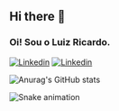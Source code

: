 ## Hi there 👋

### Oi! Sou o Luiz Ricardo.

[![Linkedin](https://img.shields.io/badge/LinkedIn-0077B5?style=for-the-badge&logo=linkedin&logoColor=white)](https://www.linkedin.com/in/luiz-ricardo-gomes-e-silva-343b52191/)
[![Linkedin](https://img.shields.io/badge/Instagram-E4405F?style=for-the-badge&logo=instagram&logoColor=white)](https://www.instagram.com/luizeraricardo/)


![Anurag's GitHub stats](https://github-readme-stats.vercel.app/api?username=LuizeraRicardo&show_icons=true&theme=highcontrast)

![Snake animation](http://github.com/LuizeraRicardo/LuizeraRicardo/outup/github-contribution-grid-snake-svg)

